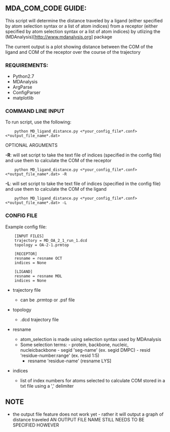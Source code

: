 ## MDA_COM_CODE GUIDE:

This script will determine the distance traveled by a ligand (either specified by atom selection syntax or a list of atom indices) from a receptor (either specified by atom selection syntax or a list of atom indices) by utlizing the (MDAnalysis)[http://www.mdanalysis.org] package

The current output is a plot showing distance between the COM of the ligand and COM of the receptor over the course of the trajectory


### REQUIREMENTS:

- Python2.7
- MDAnalysis
- ArgParse
- ConfigParser
- matplotlib

### COMMAND LINE INPUT


To run script, use the following:

		python MD_ligand_distance.py <*your_config_file*.conf> <*output_file_name*.dat>

OPTIONAL ARGUMENTS

**-R**: will set script to take the text file of indices (specified in the config file) and use them to calculate the COM of the receptor

		python MD_ligand_distance.py <*your_config_file*.conf> <*output_file_name*.dat> -R
	
**-L**: will set script to take the text file of indices (specified in the config file) and use them to calculate the COM of the ligand

		python MD_ligand_distance.py <*your_config_file*.conf> <*output_file_name*.dat> -L

### CONFIG FILE

Example config file:

		[INPUT FILES]
		trajectory = MD_OA_2_1_run_1.dcd
		topology = OA-2-1.prmtop

		[RECEPTOR]
		resname = resname OCT
		indices = None

		[LIGAND]
		resname = resname MOL
		indices = None



- trajectory file		

  - can be .prmtop or .psf file

- topology 		

  - .dcd trajectory file

- resname			

   - atom_selection is made using selection syntax used by MDAnalysis 
   - Some selection terms:
				- protein, backbone, nucleic, nucleicbackbone
				- segid 'seg-name' (ex. segid DMPC)
				- resid 'residue-number:range' (ex. resid 1:5)						
        - resname 'residue-name' (resname LYS]
- indices 
  - list of index numbers for atoms selected to calculate COM stored in a txt file using a ',' delimiter


## NOTE

- the output file feature does not work yet - rather it will output a graph of distance traveled 
AN OUTPUT FILE NAME STILL NEEDS TO BE SPECIFIED HOWEVER

